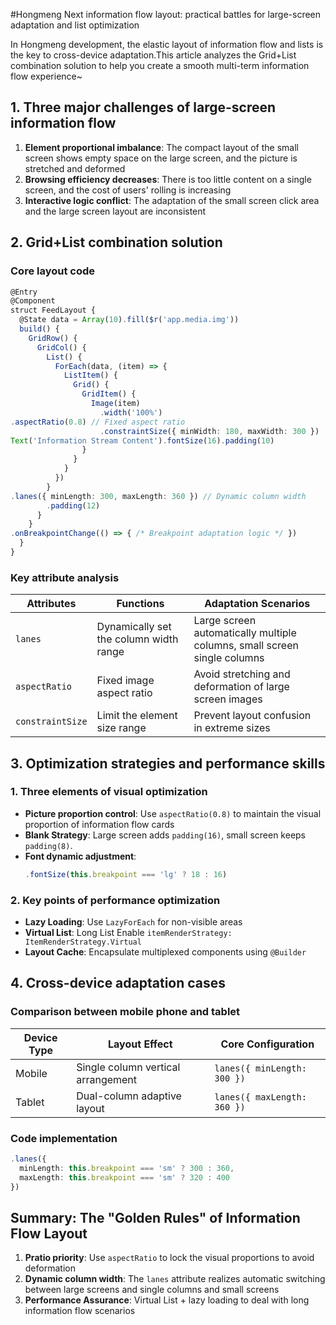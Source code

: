 #Hongmeng Next information flow layout: practical battles for large-screen adaptation and list optimization

In Hongmeng development, the elastic layout of information flow and lists is the key to cross-device adaptation.This article analyzes the Grid+List combination solution to help you create a smooth multi-term information flow experience~


## 1. Three major challenges of large-screen information flow
1. **Element proportional imbalance**: The compact layout of the small screen shows empty space on the large screen, and the picture is stretched and deformed
2. **Browsing efficiency decreases**: There is too little content on a single screen, and the cost of users' rolling is increasing
3. **Interactive logic conflict**: The adaptation of the small screen click area and the large screen layout are inconsistent


## 2. Grid+List combination solution
### Core layout code
```typescript  
@Entry  
@Component  
struct FeedLayout {  
  @State data = Array(10).fill($r('app.media.img'))  
  build() {  
    GridRow() {  
      GridCol() {  
        List() {  
          ForEach(data, (item) => {  
            ListItem() {  
              Grid() {  
                GridItem() {  
                  Image(item)  
                    .width('100%')  
.aspectRatio(0.8) // Fixed aspect ratio
                    .constraintSize({ minWidth: 180, maxWidth: 300 })  
Text('Information Stream Content').fontSize(16).padding(10)
                }  
              }  
            }  
          })  
        }  
.lanes({ minLength: 300, maxLength: 360 }) // Dynamic column width
        .padding(12)  
      }  
    }  
.onBreakpointChange(() => { /* Breakpoint adaptation logic */ })
  }  
}  
```  

### Key attribute analysis
| Attributes | Functions | Adaptation Scenarios |
|---------------|-------------------------------|---------------------------|  
| `lanes` | Dynamically set the column width range | Large screen automatically multiple columns, small screen single columns |
| `aspectRatio` | Fixed image aspect ratio | Avoid stretching and deformation of large screen images |
| `constraintSize` | Limit the element size range | Prevent layout confusion in extreme sizes |


## 3. Optimization strategies and performance skills
### 1. Three elements of visual optimization
- **Picture proportion control**: Use `aspectRatio(0.8)` to maintain the visual proportion of information flow cards
- **Blank Strategy**: Large screen adds `padding(16)`, small screen keeps `padding(8)`.
- **Font dynamic adjustment**:
  ```typescript  
  .fontSize(this.breakpoint === 'lg' ? 18 : 16)  
  ```  

### 2. Key points of performance optimization
- **Lazy Loading**: Use `LazyForEach` for non-visible areas
- **Virtual List**: Long List Enable `itemRenderStrategy: ItemRenderStrategy.Virtual`
- **Layout Cache**: Encapsulate multiplexed components using `@Builder`


## 4. Cross-device adaptation cases
### Comparison between mobile phone and tablet
| Device Type | Layout Effect | Core Configuration |
|----------|---------------------------|---------------------------|  
| Mobile | Single column vertical arrangement | `lanes({ minLength: 300 })` |
| Tablet | Dual-column adaptive layout | `lanes({ maxLength: 360 })` |

### Code implementation
```typescript  
.lanes({  
  minLength: this.breakpoint === 'sm' ? 300 : 360,  
  maxLength: this.breakpoint === 'sm' ? 320 : 400  
})  
```  


## Summary: The "Golden Rules" of Information Flow Layout
1. **Pratio priority**: Use `aspectRatio` to lock the visual proportions to avoid deformation
2. **Dynamic column width**: The `lanes` attribute realizes automatic switching between large screens and single columns and small screens
3. **Performance Assurance**: Virtual List + lazy loading to deal with long information flow scenarios
